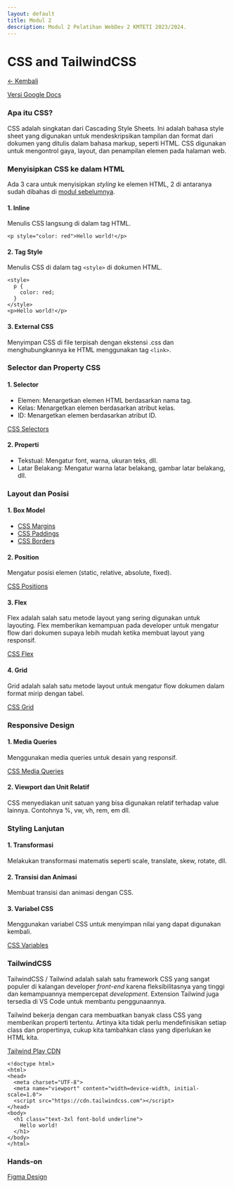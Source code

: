 ```yaml
---
layout: default
title: Modul 2
description: Modul 2 Pelatihan WebDev 2 KMTETI 2023/2024.
---
```


# **CSS and TailwindCSS**
[← Kembali](./)

[Versi Google Docs](https://docs.google.com/document/d/1pYqaDKJUzoRkqn0GgxNgbZCm4ipUVSYD58YhC3VpTxs/edit?usp=sharing)

### **Apa itu CSS?**
CSS adalah singkatan dari Cascading Style Sheets. Ini adalah bahasa style sheet yang digunakan untuk mendeskripsikan tampilan dan format dari dokumen yang ditulis dalam bahasa markup, seperti HTML. CSS digunakan untuk mengontrol gaya, layout, dan penampilan elemen pada halaman web.

### **Menyisipkan CSS ke dalam HTML**
Ada 3 cara untuk menyisipkan *styling* ke elemen HTML, 2 di antaranya sudah dibahas di [modul sebelumnya](./modul1.html).

#### **1. Inline**
Menulis CSS langsung di dalam tag HTML.

`<p style="color: red">Hello world!</p>`

#### **2. Tag Style**
Menulis CSS di dalam tag `<style>` di dokumen HTML.

```
<style>
  p {
    color: red;
  }
</style>
<p>Hello world!</p>
```

#### **3. External CSS**
Menyimpan CSS di file terpisah dengan ekstensi .css dan menghubungkannya ke HTML menggunakan tag `<link>`.

### **Selector dan Property CSS**

#### **1. Selector**
- Elemen: Menargetkan elemen HTML berdasarkan nama tag.
- Kelas: Menargetkan elemen berdasarkan atribut kelas.
- ID: Menargetkan elemen berdasarkan atribut ID.

[CSS Selectors](https://www.w3schools.com/css/css_selectors.asp)

#### **2. Properti**
- Tekstual: Mengatur font, warna, ukuran teks, dll.
- Latar Belakang: Mengatur warna latar belakang, gambar latar belakang, dll.

### **Layout dan Posisi**
#### **1. Box Model**
- [CSS Margins](https://www.w3schools.com/css/css_margin.asp)
- [CSS Paddings](https://www.w3schools.com/css/css_padding.asp)
- [CSS Borders](https://www.w3schools.com/css/css_border.asp)


#### **2. Position**
Mengatur posisi elemen (static, relative, absolute, fixed).

[CSS Positions](https://www.w3schools.com/css/css_positioning.asp)

#### **3. Flex**
Flex adalah salah satu metode layout yang sering digunakan untuk layouting. Flex memberikan kemampuan pada developer untuk mengatur flow dari dokumen supaya lebih mudah ketika membuat layout yang responsif.

[CSS Flex](https://www.w3schools.com/css/css3_flexbox.asp)

#### **4. Grid** 
Grid adalah salah satu metode layout untuk mengatur flow dokumen dalam format mirip dengan tabel.

[CSS Grid](https://www.w3schools.com/css/css_grid.asp)

### **Responsive Design**
#### **1. Media Queries**
Menggunakan media queries untuk desain yang responsif.

[CSS Media Queries](https://www.w3schools.com/css/css3_mediaqueries.asp)

#### **2. Viewport dan Unit Relatif**
CSS menyediakan unit satuan yang bisa digunakan relatif terhadap value lainnya. Contohnya %, vw, vh, rem, em dll.

### **Styling Lanjutan**
#### **1. Transformasi**
Melakukan transformasi matematis seperti scale, translate, skew, rotate, dll.

#### **2. Transisi dan Animasi**
Membuat transisi dan animasi dengan CSS.

#### **3. Variabel CSS**
Menggunakan variabel CSS untuk menyimpan nilai yang dapat digunakan kembali.

[CSS Variables](https://www.w3schools.com/css/css3_variables.asp)

### **TailwindCSS**
TailwindCSS / Tailwind adalah salah satu framework CSS yang sangat populer di kalangan developer *front-end* karena fleksibilitasnya yang tinggi dan kemampuannya mempercepat *development*. Extension Tailwind juga tersedia di VS Code untuk membantu penggunaannya.

Tailwind bekerja dengan cara membuatkan banyak class CSS yang memberikan properti tertentu. Artinya kita tidak perlu mendefinisikan setiap class dan propertinya, cukup kita tambahkan class yang diperlukan ke HTML kita.

[Tailwind Play CDN](https://tailwindcss.com/docs/installation/play-cdn)

```
<!doctype html>
<html>
<head>
  <meta charset="UTF-8">
  <meta name="viewport" content="width=device-width, initial-scale=1.0">
  <script src="https://cdn.tailwindcss.com"></script>
</head>
<body>
  <h1 class="text-3xl font-bold underline">
    Hello world!
  </h1>
</body>
</html>
```

### **Hands-on**
[Figma Design](https://www.figma.com/file/hkJayXOWUj9zltzHgqBajg/User-Profile---Business-Card-(Community)?type=design&node-id=0%3A1&mode=design&t=6kBN5aIvg6swJOCL-1)